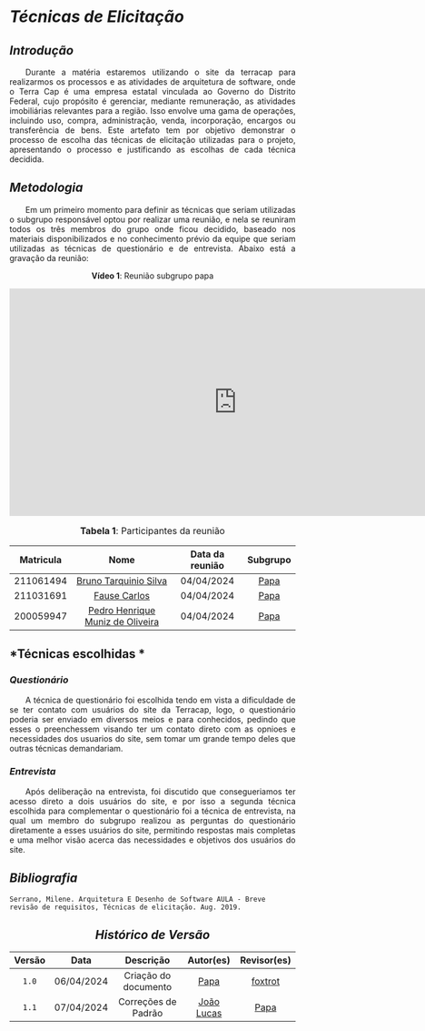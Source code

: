 # <a> *Técnicas de Elicitação* </a>

## <a> *Introdução* </a>

<p align="justify">&emsp;&emsp;Durante a matéria estaremos utilizando o site da terracap para realizarmos os processos e as atividades de arquitetura de software, onde o Terra Cap é uma empresa estatal vinculada ao Governo do Distrito Federal, cujo propósito é gerenciar, mediante remuneração, as atividades imobiliárias relevantes para a região. Isso envolve uma gama de operações, incluindo uso, compra, administração, venda, incorporação, encargos ou transferência de bens. Este artefato tem por objetivo demonstrar o processo de escolha das técnicas de elicitação utilizadas para o projeto, apresentando o processo e justificando as escolhas de cada técnica decidida.  </p>

## <a> *Metodologia* </a>

<p align="justify">&emsp;&emsp;Em um primeiro momento para definir as técnicas que seriam utilizadas o subgrupo responsável optou por realizar uma reunião, e nela se reuniram todos os três membros do grupo onde ficou decidido, baseado nos materiais disponibilizados e no conhecimento prévio da equipe que seriam utilizadas as técnicas de questionário e de entrevista. Abaixo está a gravação da reunião: </p>

 <center>

<b>Vídeo 1</b>: Reunião subgrupo papa</p>


<iframe width="800" height="400" src="https://www.youtube-nocookie.com/embed/3KhRhgc2Gjg" frameborder="0" allow="accelerometer; autoplay; clipboard-write; encrypted-media; gyroscope; picture-in-picture" allowfullscreen></iframe>


</center>

<center>
<font size="3"><p style="text-align: center"> <b>Tabela 1</b>: Participantes da reunião</p> </font>

| Matricula |                               Nome                               | Data da reunião |            Subgrupo             |
| :-------: | :--------------------------------------------------------------: | :-------------: | :-----------------------------: |
| 211061494 |    [Bruno Tarquinio Silva](https://github.com/brunotarquinio)    |   04/04/2024    | [Papa](../../Subgrupos/Papa.md) |
| 211031691 |        [Fause Carlos](https://github.com/FauseSkyWalker)         |   04/04/2024    | [Papa](../../Subgrupos/Papa.md) |
| 200059947 | [Pedro Henrique Muniz de Oliveira](https://github.com/Muniz2811) |   04/04/2024    | [Papa](../../Subgrupos/Papa.md) |

</center>

## <a> *Técnicas escolhidas *</a>

### <a> *Questionário*</a>
<p align="justify">&emsp;&emsp;A técnica de questionário foi escolhida tendo em vista a dificuldade de se ter contato com usuários do site da Terracap, logo,  o questionário poderia ser enviado em diversos meios e para conhecidos, pedindo que esses o preenchessem visando ter um contato direto com as opnioes e necessidades dos usuarios do site, sem tomar um grande tempo deles que outras técnicas demandariam.</p>

### <a> *Entrevista*</a>
<p align="justify">&emsp;&emsp;Após deliberação na entrevista, foi discutido que consegueriamos ter acesso direto a dois usuários do site, e por isso a segunda técnica escolhida para complementar o questionário foi a técnica de entrevista, na qual um membro do subgrupo realizou as perguntas do questionário diretamente a esses usuários do site, permitindo respostas mais completas e uma melhor visão acerca das necessidades e objetivos dos usuários do site.</p>

## <a> *Bibliografia* </a>
    Serrano, Milene. Arquitetura E Desenho de Software AULA - Breve revisão de requisitos, Técnicas de elicitação. Aug. 2019.


<center>

## <a>*Histórico de Versão*</a>

| Versão |    Data    |      Descrição       |                    Autor(es)                     |              Revisor(es)              |
| :----: | :--------: | :------------------: | :----------------------------------------------: | :-----------------------------------: |
| `1.0`  | 06/04/2024 | Criação do documento |         [Papa](../../Subgrupos/Papa.md)          | [foxtrot](../../Subgrupos/Foxtrot.md) |
| `1.1`  | 07/04/2024 | Correções de Padrão  | [João Lucas](https://github.com/VasconcelosJoao) |    [Papa](../../Subgrupos/Papa.md)    |

</center>





